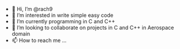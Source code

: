 - 👋 Hi, I’m @rach9
- 👀 I’m interested in write simple easy code
- 🌱 I’m currently programming in C and C++
- 💞️ I’m looking to collaborate on projects in C and C++ in Aerospace domain
- 📫 How to reach me ...

<!---
rach9/rach9 is a ✨ special ✨ repository because its `README.md` (this file) appears on your GitHub profile.
You can click the Preview link to take a look at your changes.
--->
